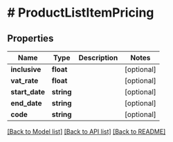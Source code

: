 # # ProductListItemPricing

## Properties

Name | Type | Description | Notes
------------ | ------------- | ------------- | -------------
**inclusive** | **float** |  | [optional] 
**vat_rate** | **float** |  | [optional] 
**start_date** | **string** |  | [optional] 
**end_date** | **string** |  | [optional] 
**code** | **string** |  | [optional] 

[[Back to Model list]](../../README.md#documentation-for-models) [[Back to API list]](../../README.md#documentation-for-api-endpoints) [[Back to README]](../../README.md)


